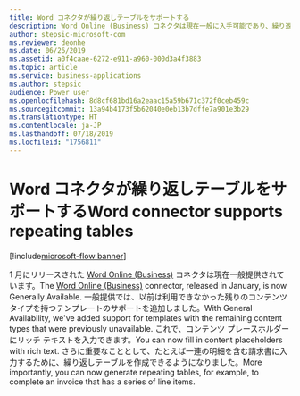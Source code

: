 ```yaml
---
title: Word コネクタが繰り返しテーブルをサポートする
description: Word Online (Business) コネクタは現在一般に入手可能であり、繰り返しテーブルをサポートしています。
author: stepsic-microsoft-com
ms.reviewer: deonhe
ms.date: 06/26/2019
ms.assetid: a0f4caae-6272-e911-a960-000d3a4f3883
ms.topic: article
ms.service: business-applications
ms.author: stepsic
audience: Power user
ms.openlocfilehash: 8d8cf681bd16a2eaac15a59b671c372f0ceb459c
ms.sourcegitcommit: 13a94b4173f5b62040e0eb13b7dffe7a901e3b29
ms.translationtype: HT
ms.contentlocale: ja-JP
ms.lasthandoff: 07/18/2019
ms.locfileid: "1756811"
---
```

# <a name="word-connector-supports-repeating-tables"></a><span data-ttu-id="7c65a-103">Word コネクタが繰り返しテーブルをサポートする</span><span class="sxs-lookup"><span data-stu-id="7c65a-103">Word connector supports repeating tables</span></span>

[!include[microsoft-flow banner](../includes/microsoft-flow.md)]

<span data-ttu-id="7c65a-104">1 月にリリースされた [Word Online (Business)](https://flow.microsoft.com/connectors/shared_wordonlinebusiness/word-online-business/) コネクタは現在一般提供されています。</span><span class="sxs-lookup"><span data-stu-id="7c65a-104">The [Word Online (Business)](https://flow.microsoft.com/connectors/shared_wordonlinebusiness/word-online-business/) connector, released in January, is now Generally Available.</span></span> <span data-ttu-id="7c65a-105">一般提供では、以前は利用できなかった残りのコンテンツ タイプを持つテンプレートのサポートを追加しました。</span><span class="sxs-lookup"><span data-stu-id="7c65a-105">With General Availability, we've added support for templates with the remaining content types that were previously unavailable.</span></span> <span data-ttu-id="7c65a-106">これで、コンテンツ プレースホルダーにリッチ テキストを入力できます。</span><span class="sxs-lookup"><span data-stu-id="7c65a-106">You can now fill in content placeholders with rich text.</span></span> <span data-ttu-id="7c65a-107">さらに重要なこととして、たとえば一連の明細を含む請求書に入力するために、繰り返しテーブルを作成できるようになりました。</span><span class="sxs-lookup"><span data-stu-id="7c65a-107">More importantly, you can now generate repeating tables, for example, to complete an invoice that has a series of line items.</span></span>
